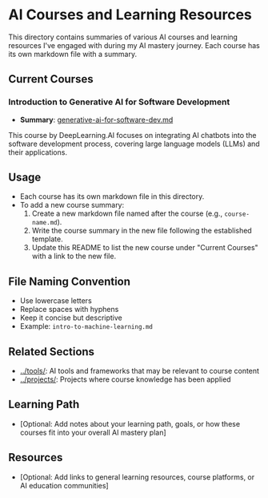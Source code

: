 # AI Courses and Learning Resources

This directory contains summaries of various AI courses and learning resources I've engaged with during my AI mastery journey. Each course has its own markdown file with a summary.

## Current Courses

### Introduction to Generative AI for Software Development

- **Summary**: [generative-ai-for-software-dev.md](generative-ai-for-software-developers.md)

This course by DeepLearning.AI focuses on integrating AI chatbots into the software development process, covering large language models (LLMs) and their applications.

<!-- Add more courses following the same pattern as they are completed -->

## Usage

- Each course has its own markdown file in this directory.
- To add a new course summary:
  1. Create a new markdown file named after the course (e.g., `course-name.md`).
  2. Write the course summary in the new file following the established template.
  3. Update this README to list the new course under "Current Courses" with a link to the new file.

## File Naming Convention

- Use lowercase letters
- Replace spaces with hyphens
- Keep it concise but descriptive
- Example: `intro-to-machine-learning.md`

## Related Sections

- [../tools/](../tools/): AI tools and frameworks that may be relevant to course content
- [../projects/](../projects/): Projects where course knowledge has been applied

## Learning Path

- [Optional: Add notes about your learning path, goals, or how these courses fit into your overall AI mastery plan]

## Resources

- [Optional: Add links to general learning resources, course platforms, or AI education communities]
